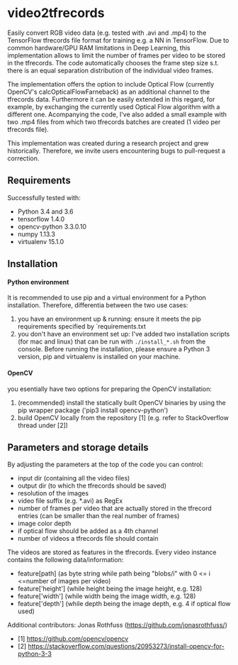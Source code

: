# video2tfrecords
Easily convert RGB video data (e.g. tested with .avi and .mp4) to the TensorFlow tfrecords file format for training e.g. a NN in TensorFlow. Due to common hardware/GPU RAM limitations in Deep Learning, this implementation allows to limit the number of frames per video to be stored in the tfrecords. The code automatically chooses the frame step size s.t. there is an equal separation distribution of the individual video frames. 

The implementation offers the option to include Optical Flow (currently OpenCV's calcOpticalFlowFarneback) as an additional channel to the tfrecords data. Furthermore it can be easily extended in this regard, for example, by exchanging the currently used Optical Flow algorithm with a different one. Acompanying the code, I've also added a small example with two .mp4 files from which two tfrecords batches are created (1 video per tfrecords file).

This implementation was created during a research project and grew historically. Therefore, we invite users encountering bugs to pull-request a correction.

## Requirements
Successfully tested with:
- Python 3.4 and 3.6
- tensorflow 1.4.0
- opencv-python 3.3.0.10
- numpy 1.13.3 
- virtualenv 15.1.0

## Installation
#### Python environment
It is recommended to use pip and a virtual environment for a Python installation. Therefore, differentia between the two use cases:
1. you have an environment up & running: ensure it meets the pip requirements specified by `requirements.txt
2. you don't have an environment set up: I've added two installation scripts (for mac and linux) that can be run with `./install_*.sh` from the console. Before running the installation, please ensure a Python 3 version, pip and virtualenv is installed on your machine.

#### OpenCV
you esentially have two options for preparing the OpenCV installation:
1. (recommended) install the statically built OpenCV binaries by using the pip wrapper package ('pip3 install opencv-python')
2. build OpenCV locally from the repository [1] (e.g. refer to StackOverflow thread under [2])



## Parameters and storage details
By adjusting the parameters at the top of the code you can control:
- input dir (containing all the video files)
- output dir (to which the tfrecords should be saved)
- resolution of the images
- video file suffix (e.g. *.avi) as RegEx
- number of frames per video that are actually stored in the tfrecord entries (can be smaller than the real number of frames)
- image color depth
- if optical flow should be added as a 4th channel
- number of videos a tfrecords file should contain



The videos are stored as features in the tfrecords. Every video instance contains the following data/information:
- feature[path] (as byte string while path being "blobs/i" with 0 <= i <=number of images per video)
- feature['height'] (while height being the image height, e.g. 128)
- feature['width'] (while width being the image width, e.g. 128)
- feature['depth'] (while depth being the image depth, e.g. 4 if optical flow used)

Additional contributors: Jonas Rothfuss (https://github.com/jonasrothfuss/)

- [1] https://github.com/opencv/opencv
- [2] https://stackoverflow.com/questions/20953273/install-opencv-for-python-3-3
